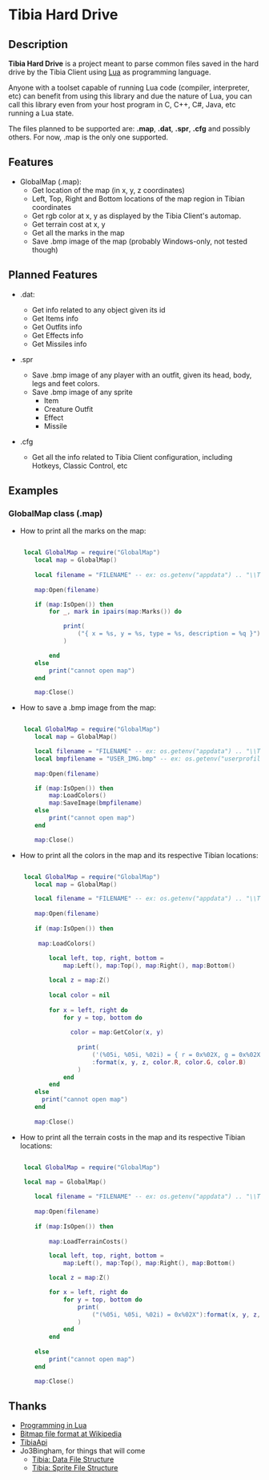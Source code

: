 # Tibia Hard Drive

## Description

**Tibia Hard Drive** is a project meant to parse common files saved in the hard drive by the Tibia Client using [Lua](http://www.lua.org) as programming language.

Anyone with a toolset capable of running Lua code (compiler, interpreter, etc) can benefit from using this library and due the nature of Lua, you can call this library even from your host program in C, C++, C#, Java, etc running a Lua state.

The files planned to be supported are: **.map**, **.dat**, **.spr**, **.cfg** and possibly others. For now, .map is the only one supported.

## Features

* GlobalMap (.map):
  * Get location of the map (in x, y, z coordinates)
  * Left, Top, Right and Bottom locations of the map region in Tibian coordinates
  * Get rgb color at x, y as displayed by the Tibia Client's automap.
  * Get terrain cost at x, y
  * Get all the marks in the map
  * Save .bmp image of the map (probably Windows-only, not tested though)

## Planned Features

* .dat:
  * Get info related to any object given its id
  * Get Items info
  * Get Outfits info
  * Get Effects info
  * Get Missiles info

* .spr
  * Save .bmp image of any player with an outfit, given its head, body, legs and feet colors.
  * Save .bmp image of any sprite
    * Item
    * Creature Outfit
    * Effect
    * Missile

* .cfg
  * Get all the info related to Tibia Client configuration, including Hotkeys, Classic Control, etc

## Examples

### GlobalMap class (.map)
* How to print all the marks on the map:
    ```lua

     local GlobalMap = require("GlobalMap")
    	local map = GlobalMap()
    	
    	local filename = "FILENAME" -- ex: os.getenv("appdata") .. "\\Tibia\\Automap\\12812507.map"
    	
    	map:Open(filename)
    
    	if (map:IsOpen()) then
    		for _, mark in ipairs(map:Marks()) do
    
    			print(
    				("{ x = %s, y = %s, type = %s, description = %q }"):format(mark.X, mark.Y, mark.Type, mark.Description)
    			)
    
    		end
    	else
    		print("cannot open map")
    	end
    
    	map:Close()

* How to save a .bmp image from the map:
    ```lua

     local GlobalMap = require("GlobalMap")
    	local map = GlobalMap()
    
    	local filename = "FILENAME" -- ex: os.getenv("appdata") .. "\\Tibia\\Automap\\12812507.map"
    	local bmpfilename = "USER_IMG.bmp" -- ex: os.getenv("userprofile") .. "\\venore.bmp"
    	
    	map:Open(filename)
    
    	if (map:IsOpen()) then
    		map:LoadColors()
    		map:SaveImage(bmpfilename)
    	else
    		print("cannot open map")
    	end
    
    	map:Close()

* How to print all the colors in the map and its respective Tibian locations:
    ```lua

     local GlobalMap = require("GlobalMap")
    	local map = GlobalMap()
    
    	local filename = "FILENAME" -- ex: os.getenv("appdata") .. "\\Tibia\\Automap\\12812507.map"
    	
    	map:Open(filename)
    	
    	if (map:IsOpen()) then
    	  
    	 map:LoadColors()
      	
    		local left, top, right, bottom =
    			map:Left(), map:Top(), map:Right(), map:Bottom()
    
    		local z = map:Z()
    		
    		local color = nil
    		
    		for x = left, right do
    			for y = top, bottom do
    			  
    			  color = map:GetColor(x, y)
    			
    				print(
    					('(%05i, %05i, %02i) = { r = 0x%02X, g = 0x%02X, b = 0x%02X }')
    					:format(x, y, z, color.R, color.G, color.B)
    				)
    			end
    		end
    	else
    	  print("cannot open map")
    	end
    	
    	map:Close()

* How to print all the terrain costs in the map and its respective Tibian locations:
    ```lua

     local GlobalMap = require("GlobalMap")
     
     local map = GlobalMap()
    
    	local filename = "FILENAME" -- ex: os.getenv("appdata") .. "\\Tibia\\Automap\\12812507.map"
    	
    	map:Open(filename)
    	
    	if (map:IsOpen()) then
    	
    		map:LoadTerrainCosts()
    
    		local left, top, right, bottom =
    			map:Left(), map:Top(), map:Right(), map:Bottom()
    
    		local z = map:Z()
    
    		for x = left, right do
    			for y = top, bottom do
    				print(
    					("(%05i, %05i, %02i) = 0x%02X"):format(x, y, z, map:GetTerrainCost(x, y))
    				)
    			end
    		end
    		
    	else
    		print("cannot open map")
    	end
    
    	map:Close()

## Thanks
* [Programming in Lua](http://www.lua.org/pil/contents.html)
* [Bitmap file format at Wikipedia](http://en.wikipedia.org/wiki/BMP_file_format)
* [TibiaApi](https://code.google.com/p/tibiaapi/source/browse/trunk/tibiaapi/Util/MapMerger.cs#16)
* Jo3Bingham, for things that will come
  * [Tibia: Data File Structure](http://tpforums.org/forum/threads/5030-Tibia-Data-File-Structure)
  * [Tibia: Sprite File Structure](http://tpforums.org/forum/threads/5031-Tibia-Sprite-File-Structure)
  
